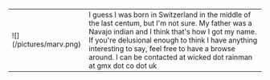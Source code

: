  <table>
  <tr>
    <td>
![](/pictures/marv.png)
    </td>
  <td>
  I guess I was born in Switzerland in the middle of the last centum, but I'm not sure. My father was a Navajo indian and I think that's how I got my name. If you're delusional enough to think I have anything interesting to say, feel free to have a browse around. I can be contacted at wicked dot rainman at gmx dot co dot uk
    </td>
  </tr>
  </table>
